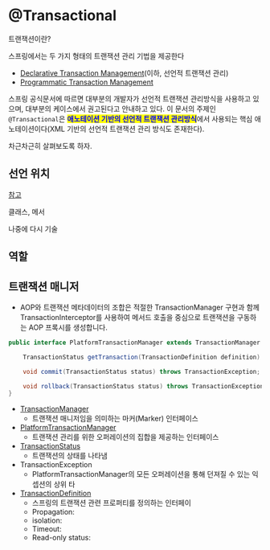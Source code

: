 # @Transactional



트랜잭션이란?



스프링에서는 두 가지 형태의 트랜잭션 관리 기법을 제공한다

* [Declarative Transaction Management](https://docs.spring.io/spring-framework/docs/current/reference/html/data-access.html#transaction-declarative)(이하, 선언적 트랜잭션 관리)
* [Programmatic Transaction Management](https://docs.spring.io/spring-framework/docs/current/reference/html/data-access.html#transaction-programmatic)

스프링 공식문서에 따르면 대부분의 개발자가 선언적 트랜잭션 관리방식을 사용하고 있으며, 대부분의 케이스에서 권고된다고 안내하고 있다. 이 문서의 주제인 `@Transactional`은 <mark style="color:blue;">**애노테이션 기반의 선언적 트랜잭션 관리방식**</mark>에서 사용되는 핵심 애노테이션이다(XML 기반의 선언적 트랜잭션 관리 방식도 존재한다).

차근차근히 살펴보도록 하자.

## 선언 위치

[참고](https://docs.spring.io/spring-framework/docs/current/reference/html/data-access.html#transaction-declarative-annotations)

클래스, 메서

나중에 다시 기술

## 역할

## 트랜잭션 매니저



* AOP와 트랜잭션 메타데이터의 조합은 적절한 TransactionManager 구현과 함께 TransactionInterceptor를 사용하여 메서드 호출을 중심으로 트랜잭션을 구동하는 AOP 프록시를 생성합니다.



```java
public interface PlatformTransactionManager extends TransactionManager {

    TransactionStatus getTransaction(TransactionDefinition definition) throws TransactionException;

    void commit(TransactionStatus status) throws TransactionException;

    void rollback(TransactionStatus status) throws TransactionException;
}
```

* [TransactionManager](https://docs.spring.io/spring-framework/docs/current/javadoc-api/org/springframework/transaction/TransactionManager.html)
  * 트랜잭션 매니저임을 의미하는 마커(Marker) 인터페이스
* [PlatformTransactionManager](https://docs.spring.io/spring-framework/docs/current/reference/html/data-access.html#transaction-strategies)
  * 트랜잭션 관리를 위한 오퍼레이션의 집합을 제공하는 인터페이스
* [TransactionStatus](https://docs.spring.io/spring-framework/docs/current/javadoc-api/org/springframework/transaction/TransactionStatus.html)
  * 트랜잭션의 상태를 나타냄
* TransactionException
  * PlatformTransactionManager의 모든 오퍼레이션을 통해 던져질 수 있는 익셉션의 상위 타
* [TransactionDefinition](https://docs.spring.io/spring-framework/docs/current/javadoc-api/org/springframework/transaction/TransactionDefinition.html)
  * 스프링의 트랜잭션 관련 프로퍼티를 정의하는 인터페이
  * Propagation:&#x20;
  * isolation:&#x20;
  * Timeout:&#x20;
  * Read-only status:&#x20;



